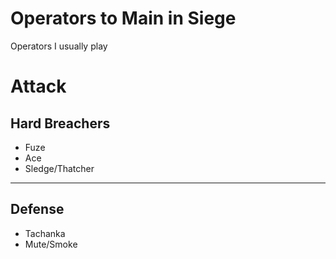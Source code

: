 # Operators to Main in Siege
Operators I usually play


# Attack
## Hard Breachers
- Fuze
- Ace
- Sledge/Thatcher

-----------

## Defense
- Tachanka
- Mute/Smoke

